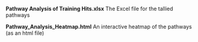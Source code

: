 **Pathway Analysis of Training Hits.xlsx**
The Excel file for the tallied pathways

**Pathway_Analysis_Heatmap.html**
An interactive heatmap of the pathways (as an html file)
